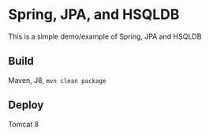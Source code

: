 # Spring, JPA, and HSQLDB

This is a simple demo/example of Spring, JPA and HSQLDB

## Build

Maven, J8, `mvn clean package`

## Deploy

Tomcat 8
